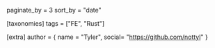 paginate_by = 3
sort_by = "date"

[taxonomies]
tags = ["FE", "Rust"]

[extra]
author = { name = "Tyler", social= "https://github.com/nottyl" }
